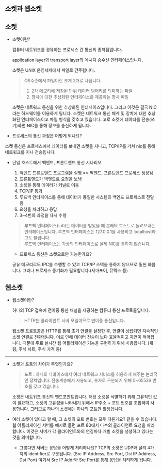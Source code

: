## 소켓과 웹소켓

## 소켓
- 소켓이란?
  
    컴퓨터 네트워크를 경유하는 프로세스 간 통신의 종착점입니다.

    application layer와 transport layer의 메시지 송수신 인터페이스입니다.

    소켓은 UNIX 운영체제에서 파일로 간주됩니다.
    > OS수준에서 파일이란 크게 2개로 나뉩니다. 
    > 1. 2차 메모리에 저장된 단위 데이터 덩어리를 의미하는 파일 
    > 2. 장치에 대한 추상화된 인터페이스를 제공하는 장치 파일
   
    소켓은 네트워크 통신을 위한 추상화된 인터페이스입니다. 그리고 이것은 결국 NIC라는 하드웨어를 이용하게 됩니다. 소켓은 네트워크 통신 체계 및 장치에 대한 추상화된 인터페이스이고 파일 형식을 갖추고 있습니다.
    고로 소켓에 데이터를 전송(쓰기)하면 NIC를 통해 정보를 송신하게 됩니다.
  
 - 프로세스의 통신 과정은 어떻게 되나요?
  
 소켓 통신은 프로세스에서 데이터를 보내면 소켓을 지나고, TCP/IP를 거쳐 nic를 통해 네트워크를 지나 전송됩니다.

 - 단일 호스트에서 백엔드, 프론트엔드 통신 시나리오
    1. 백엔드 프론트엔드 프로그램을 실행 => 백엔드, 프론트엔드 프로세스 생성됨
    2. 프론트엔드가 백엔드로 요청을 보냄
    3. 소켓을 통해 데이터가 커널로 이동
    4. TCP/IP 통과
    5. 루프백 인터페이스를 통해 데이터가 동일한 시스템의 백엔드 프로세스로 전달됨
    6. 요청을 처리하고 응답
    7. 3~4번의 과정을 다시 수행
   
    > 루프백 인터페이스(lo0)는 데이터를 받았을 때 본래의 호스트로 돌려보내는 인터페이스입니다.
    루프백 인터페이스는 127.0.0.1을 사용하고 localhost라고도 불립니다.  
    루프백 인터페이스는 가상의 인터페이스로 실제 NIC를 통하지 않습니다.

    - 프로세스 통신은 소켓으로만 가능한가요?
  
    공유 메모리로도 IPC를 수행할 수 있고 TCP/IP 스택을 통하지 않으므로 훨씬 빠릅니다. 그러나 프로세스 동기화가 필요합니다.(세마포어, 뮤텍스 등)

## 웹소켓
 - 웹소켓이란?
   
   하나의 TCP 접속에 전이중 통신 채널을 제공하는 컴퓨터 통신 프로토콜입니다.
   > HTTP는 클라이언트 서버 모델이므로 반이중 통신입니다.

   웹소켓 프로토콜은 HTTP를 통해 초기 연결을 설정한 후, 연결이 성립되면 지속적인 소켓 연결로 전환됩니다. 이로 인해 데이터 전송이 보다 효율적이고 지연이 적어집니다.
   때문에 주로 실시간 웹 어플리케이션 기능을 구현하기 위해 사용합니다. (채팅, 주식 차트, 주식 가격 등)
   

------------------
- 소켓과 포트의 차이가 무엇인가요? 
  
    > 포트 : 하나의 디바이스에서 여러 네트워크 서비스를 허용하게 해주는 논리적인 장치입니다. 전송계층에서 사용되고, 숫자로 구분되기 위해 0~65536 번호를 갖고 있습니다.    
    
    소켓은 네트워크 통신의 엔드포인트입니다. 해당 소켓을 식별하기 위해 고유적인 값이 필요하고, 소켓의 고유성을 나타내기 위해서 IP주소 + 포트 번호를 조합하여 사용합니다. 그러므로 하나의 소켓에는 하나의 포트만 할당됩니다.

- 여러 소켓이 있다고 할 때, 그 소켓의 포트 번호는 모두 다른가요?
  같을 수 있습니다. 웹 어플리케이션 서버를 예시로 들면 포트 80에서 다수의 클라이언트 요청을 처리합니다. 이것은 서버가 각 클라이언트와의 연결마다 개별 소켓을 생성하고 있다는 것을 의미합니다.
  - 그렇다면 서버는 응답을 어떻게 처리하나요?
    TCP의 소켓은 UDP와 달리 4가지의 identifier로 구분됩니다. (Src IP Address, Src Port, Dst IP Address, Dst Port) 여기서 Src IP Addr와 Src Port를 통해 응답을 처리하게 됩니다.
